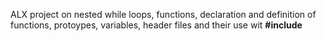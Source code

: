 ALX project on nested while loops, functions, declaration and definition of functions, protoypes, variables, header files and their use wit **#include**

